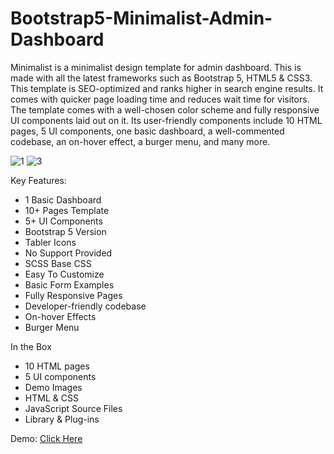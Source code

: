 # Bootstrap5-Minimalist-Admin-Dashboard

Minimalist is a minimalist design template for admin dashboard. This is made with all the latest frameworks such as Bootstrap 5, HTML5 & CSS3. This template is SEO-optimized and ranks higher in search engine results. It comes with quicker page loading time and reduces wait time for visitors. The template comes with a well-chosen color scheme and fully responsive UI components laid out on it. Its user-friendly components include 10 HTML pages, 5 UI components, one basic dashboard, a well-commented codebase, an on-hover effect, a burger menu, and many more.

![1](https://github.com/Suleiman700/Bootstrap5-Minimalist-Admin-Dashboard/assets/25286081/ee75071c-fa25-45b0-afcf-b9110e80cc3f)
![3](https://github.com/Suleiman700/Bootstrap5-Minimalist-Admin-Dashboard/assets/25286081/c500dd07-e450-4d82-895c-e93cb637a009)

Key Features:
* 1 Basic Dashboard
* 10+ Pages Template
* 5+ UI Components
* Bootstrap 5 Version
* Tabler Icons
* No Support Provided
* SCSS Base CSS
* Easy To Customize
* Basic Form Examples
* Fully Responsive Pages
* Developer-friendly codebase
* On-hover Effects
* Burger Menu

In the Box
* 10 HTML pages
* 5 UI components
* Demo Images
* HTML & CSS
* JavaScript Source Files
* Library & Plug-ins

Demo: [Click Here](https://wegate.net/projects/Bootstrap5-Minimalist-Admin-Dashboard/html)
